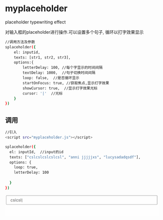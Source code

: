 # myplaceholder
placeholder typewriting effect

对输入框的placeholder进行操作.可以设置多个句子, 循环以打字效果显示

``` bash
//调用方法及参数
splaceholder({
	el: inputid,
	texts: [str1, str2, str3],
	options:{
		letterDelay: 100, //每个字显示的时间间隔
		textDelay: 1000,  //句子切换时间间隔
		loop: false,  //是否循环显示
		startOnFocus: true, //获取焦点,显示打字效果
		showCursor: true,  //显示打字效果光标
		cursor: '|'  //光标
	}
})
```

## 调用
``` bash
//引入
<script src="myplaceholder.js"></script>
```

``` bash
splaceholder({
  el: inputId,  //input的id
  texts: ["cslcslcslcslcsl", "anni jjjjjxs", "lucysadadqsdf"],
  options: {
    loop: true,
    letterDelay: 100

  }
})
```
![调用成功](img/myplaceholder.gif)
